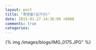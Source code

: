 ```yaml
---
layout: post
title: "록앤올(김기사)"
date: 2015-01-27 14:36:09 +0900
comments: true
categories: 
---
```


{% img /images/blogs/IMG_0175.JPG" %}
